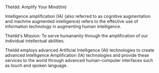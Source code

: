 TheIdd: Amplify Your Mind(tm)

Intelligence amplification (IA) (also referred to as cognitive augmentation and machine augmented intelligence) refers to the effective use of information technology in augmenting human intelligence.

TheIdd's Mission:
To serve humananity through the amplification of our individual intellectual abilities.

TheIdd employs advanced Artificial Intelligence (AI) technologies to create advanced Intelligence Amplification (IA) technologies and provide these services to the world through advanced human-computer interfaces such as touch and spoken language.


